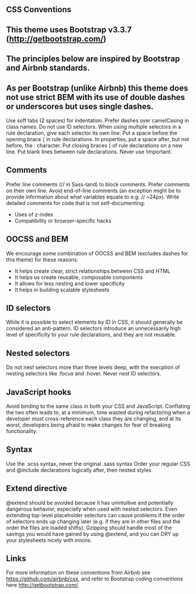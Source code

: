 ## CSS Conventions

## This theme uses Bootstrap v3.3.7 (http://getbootstrap.com/)
## The principles below are inspired by Bootstrap and Airbnb standards.
## As per Bootstrap (unlike Airbnb) this theme does not use strict BEM with its use of double dashes or underscores but uses single dashes.

Use soft tabs (2 spaces) for indentation.
Prefer dashes over camelCasing in class names.
Do not use ID selectors.
When using multiple selectors in a rule declaration, give each selector its own line.
Put a space before the opening brace { in rule declarations.
In properties, put a space after, but not before, the : character.
Put closing braces } of rule declarations on a new line.
Put blank lines between rule declarations.
Never use !important.


## Comments

Prefer line comments (// in Sass-land) to block comments.
Prefer comments on their own line.
Avoid end-of-line comments (an exception might be to provide information about what variables equate to e.g. // ~24px).
Write detailed comments for code that is not self-documenting:
* Uses of z-index
* Compatibility or browser-specific hacks


## OOCSS and BEM

We encourage some combination of OOCSS and BEM (excludes dashes for this theme) for these reasons:
* It helps create clear, strict relationships between CSS and HTML
* It helps us create reusable, composable components
* It allows for less nesting and lower specificity
* It helps in building scalable stylesheets


## ID selectors

While it is possible to select elements by ID in CSS, it should generally be considered an anti-pattern. ID selectors introduce an unnecessarily high level of specificity to your rule declarations, and they are not reusable.


## Nested selectors

Do not nest selectors more than three levels deep, with the execption of nesting selectors like :focus and :hover.
Never nest ID selectors.


## JavaScript hooks

Avoid binding to the same class in both your CSS and JavaScript. Conflating the two often leads to, at a minimum, time wasted during refactoring when a developer must cross-reference each class they are changing, and at its worst, developers being afraid to make changes for fear of breaking functionality.


## Syntax

Use the .scss syntax, never the original .sass syntax
Order your regular CSS and @include declarations logically after, then nested styles


## Extend directive

@extend should be avoided because it has unintuitive and potentially dangerous behavior, especially when used with nested selectors. Even extending top-level placeholder selectors can cause problems if the order of selectors ends up changing later (e.g. if they are in other files and the order the files are loaded shifts). Gzipping should handle most of the savings you would have gained by using @extend, and you can DRY up your stylesheets nicely with mixins.


## Links

For more information on these conventions from Airbnb see https://github.com/airbnb/css, and refer to Bootstrap coding conventions here http://getbootstrap.com/.
